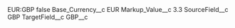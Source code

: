 <?xml version="1.0" encoding="UTF-8"?>
<CustomMetadata xmlns="http://soap.sforce.com/2006/04/metadata" xmlns:xsi="http://www.w3.org/2001/XMLSchema-instance" xmlns:xsd="http://www.w3.org/2001/XMLSchema">
    <label>EUR:GBP</label>
    <protected>false</protected>
    <values>
        <field>Base_Currency__c</field>
        <value xsi:type="xsd:string">EUR</value>
    </values>
    <values>
        <field>Markup_Value__c</field>
        <value xsi:type="xsd:double">3.3</value>
    </values>
    <values>
        <field>SourceField__c</field>
        <value xsi:type="xsd:string">GBP</value>
    </values>
    <values>
        <field>TargetField__c</field>
        <value xsi:type="xsd:string">GBP__c</value>
    </values>
</CustomMetadata>
